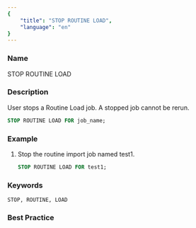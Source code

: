 ```yaml
---
{
    "title": "STOP ROUTINE LOAD",
    "language": "en"
}
---
```


<!--
Licensed to the Apache Software Foundation (ASF) under one
or more contributor license agreements.  See the NOTICE file
distributed with this work for additional information
regarding copyright ownership.  The ASF licenses this file
to you under the Apache License, Version 2.0 (the
"License"); you may not use this file except in compliance
with the License.  You may obtain a copy of the License at

  http://www.apache.org/licenses/LICENSE-2.0

Unless required by applicable law or agreed to in writing,
software distributed under the License is distributed on an
"AS IS" BASIS, WITHOUT WARRANTIES OR CONDITIONS OF ANY
KIND, either express or implied.  See the License for the
specific language governing permissions and limitations
under the License.
-->



### Name

STOP ROUTINE LOAD

### Description

User stops a Routine Load job. A stopped job cannot be rerun.

```sql
STOP ROUTINE LOAD FOR job_name;
```

### Example

1. Stop the routine import job named test1.

    ```sql
    STOP ROUTINE LOAD FOR test1;
    ```

### Keywords

    STOP, ROUTINE, LOAD

### Best Practice

